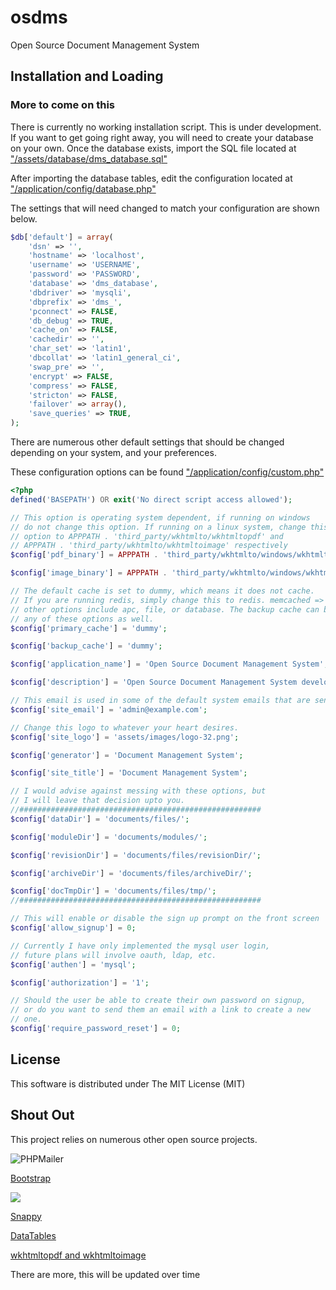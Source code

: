 # osdms
Open Source Document Management System


## Installation and Loading
### More to come on this

There is currently no working installation script.
This is under development. 
If you want to get going right away, you will need to create your database on your own.
Once the database exists, import the SQL file located at 
["/assets/database/dms_database.sql"](https://github.com/brandon-bailey/osdms/blob/master/assets/database/dms_database.sql)

After importing the database tables, edit the configuration located at 
["/application/config/database.php"](https://github.com/brandon-bailey/osdms/blob/master/application/config/database.php)

The settings that will need changed to match your configuration are shown below.

```php
$db['default'] = array(
	'dsn' => '',
	'hostname' => 'localhost',
	'username' => 'USERNAME',
	'password' => 'PASSWORD',
	'database' => 'dms_database',
	'dbdriver' => 'mysqli',
	'dbprefix' => 'dms_',
	'pconnect' => FALSE,
	'db_debug' => TRUE,
	'cache_on' => FALSE,
	'cachedir' => '',
	'char_set' => 'latin1',
	'dbcollat' => 'latin1_general_ci',
	'swap_pre' => '',
	'encrypt' => FALSE,
	'compress' => FALSE,
	'stricton' => FALSE,
	'failover' => array(),
	'save_queries' => TRUE,
);
```

There are numerous other default settings that should be changed depending on your system, and your preferences.

These configuration options can be found 
["/application/config/custom.php"](https://github.com/brandon-bailey/osdms/blob/master/application/config/custom.php)

```php
<?php
defined('BASEPATH') OR exit('No direct script access allowed');

// This option is operating system dependent, if running on windows
// do not change this option. If running on a linux system, change this
// option to APPPATH . 'third_party/wkhtmlto/wkhtmltopdf' and
// APPPATH . 'third_party/wkhtmlto/wkhtmltoimage' respectively
$config['pdf_binary'] = APPPATH . 'third_party/wkhtmlto/windows/wkhtmltopdf.exe';

$config['image_binary'] = APPPATH . 'third_party/wkhtmlto/windows/wkhtmltoimage.exe';

// The default cache is set to dummy, which means it does not cache.
// If you are running redis, simply change this to redis. memcached => memcached.
// other options include apc, file, or database. The backup cache can be set to 
// any of these options as well. 
$config['primary_cache'] = 'dummy';

$config['backup_cache'] = 'dummy';

$config['application_name'] = 'Open Source Document Management System';

$config['description'] = 'Open Source Document Management System developed by Brandon Bailey';

// This email is used in some of the default system emails that are sent out.
$config['site_email'] = 'admin@example.com';

// Change this logo to whatever your heart desires.
$config['site_logo'] = 'assets/images/logo-32.png';

$config['generator'] = 'Document Management System';

$config['site_title'] = 'Document Management System';

// I would advise against messing with these options, but 
// I will leave that decision upto you.
//######################################################
$config['dataDir'] = 'documents/files/';

$config['moduleDir'] = 'documents/modules/';

$config['revisionDir'] = 'documents/files/revisionDir/';

$config['archiveDir'] = 'documents/files/archiveDir/';

$config['docTmpDir'] = 'documents/files/tmp/';
//######################################################

// This will enable or disable the sign up prompt on the front screen
$config['allow_signup'] = 0;

// Currently I have only implemented the mysql user login,
// future plans will involve oauth, ldap, etc.
$config['authen'] = 'mysql';

$config['authorization'] = '1';

// Should the user be able to create their own password on signup,
// or do you want to send them an email with a link to create a new
// one.
$config['require_password_reset'] = 0;

```



## License

This software is distributed under The MIT License (MIT)


## Shout Out

This project relies on numerous other open source projects.


![PHPMailer](https://raw.github.com/PHPMailer/PHPMailer/master/examples/images/phpmailer.png)

[Bootstrap](http://getbootstrap.com "Twitter Bootstrap")

[![](http://tannerlinsley.com/memes/chartjs.gif)](http://www.chartjs.org/docs/)

[Snappy](https://github.com/KnpLabs/snappy "KnpLabs Snappy")

[DataTables](https://github.com/DataTables/DataTables)

[wkhtmltopdf and wkhtmltoimage](https://github.com/wkhtmltopdf/wkhtmltopdf)

There are more, this will be updated over time
